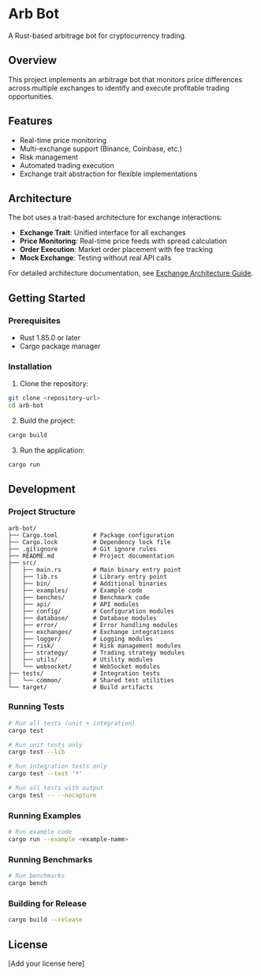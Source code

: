 # Arb Bot

A Rust-based arbitrage bot for cryptocurrency trading.

## Overview

This project implements an arbitrage bot that monitors price differences across multiple exchanges to identify and execute profitable trading opportunities.

## Features

- Real-time price monitoring
- Multi-exchange support (Binance, Coinbase, etc.)
- Risk management
- Automated trading execution
- Exchange trait abstraction for flexible implementations

## Architecture

The bot uses a trait-based architecture for exchange interactions:

- **Exchange Trait**: Unified interface for all exchanges
- **Price Monitoring**: Real-time price feeds with spread calculation
- **Order Execution**: Market order placement with fee tracking
- **Mock Exchange**: Testing without real API calls

For detailed architecture documentation, see [Exchange Architecture Guide](docs/EXCHANGE_ARCHITECTURE.md).

## Getting Started

### Prerequisites

- Rust 1.85.0 or later
- Cargo package manager

### Installation

1. Clone the repository:

```bash
git clone <repository-url>
cd arb-bot
```

2. Build the project:

```bash
cargo build
```

3. Run the application:

```bash
cargo run
```

## Development

### Project Structure

```
arb-bot/
├── Cargo.toml          # Package configuration
├── Cargo.lock          # Dependency lock file
├── .gitignore          # Git ignore rules
├── README.md           # Project documentation
├── src/
│   ├── main.rs         # Main binary entry point
│   ├── lib.rs          # Library entry point
│   ├── bin/            # Additional binaries
│   ├── examples/       # Example code
│   ├── benches/        # Benchmark code
│   ├── api/            # API modules
│   ├── config/         # Configuration modules
│   ├── database/       # Database modules
│   ├── error/          # Error handling modules
│   ├── exchanges/      # Exchange integrations
│   ├── logger/         # Logging modules
│   ├── risk/           # Risk management modules
│   ├── strategy/       # Trading strategy modules
│   ├── utils/          # Utility modules
│   └── websocket/      # WebSocket modules
├── tests/              # Integration tests
│   └── common/         # Shared test utilities
└── target/             # Build artifacts
```

### Running Tests

```bash
# Run all tests (unit + integration)
cargo test

# Run unit tests only
cargo test --lib

# Run integration tests only
cargo test --test '*'

# Run all tests with output
cargo test -- --nocapture
```

### Running Examples

```bash
# Run example code
cargo run --example <example-name>
```

### Running Benchmarks

```bash
# Run benchmarks
cargo bench
```

### Building for Release

```bash
cargo build --release
```

## License

[Add your license here]
